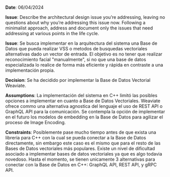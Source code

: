 **Date**: 06/04/2024

**Issue**: Describe the architectural design issue you’re addressing, leaving no questions about why you’re addressing this issue now. Following a minimalist approach, address and document only the issues that need addressing at various points in the life cycle.

**Issue**: Se busca implementar en la arquitectura del sistema una Base de Datos que pueda realizar VSS o metodos de busquedas vectoriales alternativas dado un vector de entrada. El objetivo es no tener que realizar reconocimiento facial "manualmente", si no que una base de datos especializada lo realice de forma más eficiente y rápida en contraste a una implementación propia.

**Decision**: Se ha decidido por implementar la Base de Datos Vectorial Weaviate.

**Assumptions**: La implementación del sistema en C++ limitó las posibles opciones a implementar en cuanto a Base de Datos Vectoriales. Weaviate ofrece commo una alternativa agnostica del lenguaje el uso de REST API o GraphQL API para la comunicación.
Se contempla la opción de implementar en el futuro los modelos de embedding en la Base de Datos para agilizar el proceso de Image Encoding.

**Constraints**: Posiblemente pase mucho tiempo antes de que exista una libreria para C++ con la cual se pueda conectar a la Base de Datos directamente, sin embargo este caso es el mismo que para el resto de las Bases de Datos vectoriales más populares.
Existe un nivel de dificultad asociado a implementar bases de datos vectoriales ya que es algo todavia novedoso.
Hasta el momento, se tienen unicamente 3 alternativas para conectar con la Base de Datos en C++: GraphQL API, REST API, y gRPC API.